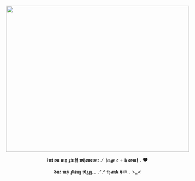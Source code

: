<p align="center">
  <img width="500" height="400" src= "https://github.com/user-attachments/assets/9a641647-7d0c-46e2-b50f-154bd507050e"
"


</p>



<p align="center">
	𝖎𝖓𝖙 𝖔𝖓 𝖒𝖞 𝖟𝖙𝖚𝖋𝖋 𝖜𝖍𝖊𝖓𝖊𝖛𝖊𝖗 .ᐟ 𝖍𝖚𝖌𝖊 𝖈 + 𝖍 𝖈𝖔𝖒𝖋 . ♥

<p align= "center">
𝖉𝖓𝖈 𝖒𝖞 𝖟𝖐𝖎𝖓𝖟 𝖕𝖑𝖟𝖟𝖟... .ᐟ.ᐟ 𝖙𝖍𝖆𝖓𝖐 𝖞𝖚𝖚.. >_<

